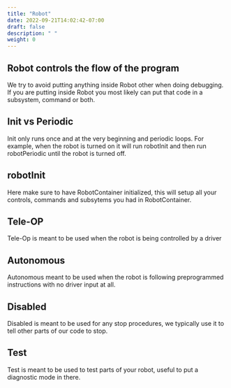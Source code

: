 ```yaml
---
title: "Robot"
date: 2022-09-21T14:02:42-07:00
draft: false
description: " "
weight: 0
---
```

Robot controls the flow of the program
---

We try to avoid putting anything inside Robot other when doing debugging. If you are putting inside Robot you most likely can put that code in a subsystem, command or both.

## Init vs Periodic
Init only runs once and at the very beginning and periodic loops.
For example, when the robot is turned on it will run robotInit and then run robotPeriodic until the robot is turned off.
 
## robotInit
Here make sure to have RobotContainer initialized, this will setup all your controls, commands and subsytems you had in RobotContainer.

## Tele-OP
Tele-Op is meant to be used when the robot is being controlled by a driver
## Autonomous
Autonomous meant to be used when the robot is following preprogrammed instructions with no driver input at all.
## Disabled
Disabled is meant to be used for any stop procedures, we typically use it to tell other parts of our code to stop.
## Test
Test is meant to be used to test parts of your robot, useful to put a diagnostic mode in there.
